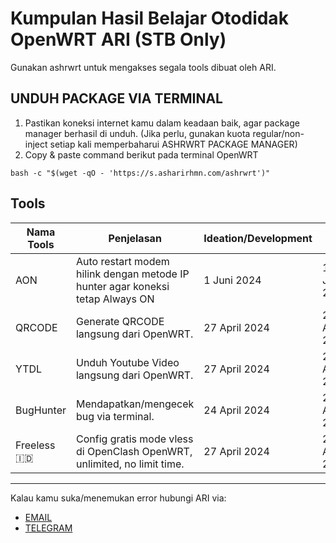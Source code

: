 # Kumpulan Hasil Belajar Otodidak OpenWRT ARI (STB Only)
Gunakan ashrwrt untuk mengakses segala tools dibuat oleh ARI.



## UNDUH PACKAGE VIA TERMINAL
1. Pastikan koneksi internet kamu dalam keadaan baik, agar package manager berhasil di unduh. (Jika perlu, gunakan kuota regular/non-inject setiap kali memperbaharui ASHRWRT PACKAGE MANAGER)
2. Copy & paste command berikut pada terminal OpenWRT

```
bash -c "$(wget -qO - 'https://s.asharirhmn.com/ashrwrt')"
```

## Tools
| Nama Tools  | Penjelasan | Ideation/Development | Rilis | Dokumentasi | 
| ------------- | ------------- | ------------- | ------------- | :-------------:|
| AON      | Auto restart modem hilink dengan metode IP hunter agar koneksi tetap Always ON | 1 Juni 2024 | 17 Juni 2024 | [disini](https://github.com/letsgetwork/WRT/tree/main/AON)
| QRCODE      | Generate QRCODE langsung dari OpenWRT. | 27 April 2024 | 27 April 2024 | [disini](https://github.com/letsgetwork/WRT/tree/main/QRCODE)
| YTDL      | Unduh Youtube Video langsung dari OpenWRT. | 27 April 2024 | 27 April 2024 | [disini](https://github.com/letsgetwork/WRT/tree/main/YTDL)
| BugHunter      | Mendapatkan/mengecek bug via terminal. | 24 April 2024 | 27 April 2024 | [disini](https://github.com/letsgetwork/WRT/tree/main/BugHunter)
| Freeless 🇮🇩 | Config gratis mode vless di OpenClash OpenWRT, unlimited, no limit time. | 27 April 2024 | 27 April 2024 | [disini](https://github.com/letsgetwork/WRT/tree/main/Freeless)

------------------------------
Kalau kamu suka/menemukan error hubungi ARI via:
- [EMAIL](mailto:hi@asharirhmn.com)
- [TELEGRAM](https://t.me/asharirhmn) 
